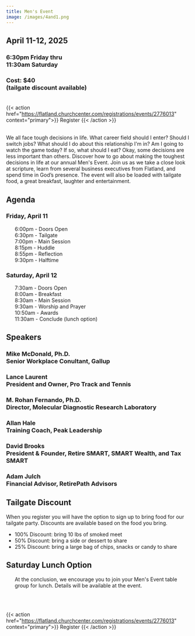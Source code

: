 ```yaml
---
title: Men's Event
image: /images/4and1.png
---
```


## April 11-12, 2025

### 6:30pm Friday thru<br>11:30am Saturday

### Cost: $40<br>(tailgate discount available)<br><br>

{{< action href="https://flatland.churchcenter.com/registrations/events/2776013" context="primary">}}
Register
{{< /action >}}<br><br>

We all face tough decisions in life. What career field should I enter? Should I switch jobs? What should I do about this relationship I'm in? Am I going to watch the game today? If so, what should I eat? Okay, some decisions are less important than others. Discover how to go about making the toughest decisions in life at our annual Men's Event. Join us as we take a close look at scripture, learn from several business executives from Flatland, and spend time in God’s presence. The event will also be loaded with tailgate food, a great breakfast, laughter and entertainment.

## Agenda

### Friday, April 11
<ul>
  6:00pm - Doors Open<br>
  6:30pm - Tailgate<br>
  7:00pm - Main Session<br>
  8:15pm - Huddle<br>
  8:55pm - Reflection<br>
  9:30pm - Halftime<br>
</ul>

### Saturday, April 12
<ul>
  7:30am - Doors Open<br>
  8:00am - Breakfast<br>
  8:30am - Main Session<br>
  9:30am - Worship and Prayer<br>
  10:50am - Awards<br>
  11:30am - Conclude (lunch option)<br>
</ul>

## Speakers

### Mike McDonald, Ph.D.<br>Senior Workplace Conultant, Gallup

### Lance Laurent<br>President and Owner, Pro Track and Tennis

### M. Rohan Fernando, Ph.D.<br>Director, Molecular Diagnostic Research Laboratory

### Allan Hale<br>Training Coach, Peak Leadership

### David Brooks<br>President & Founder, Retire SMART, SMART Wealth, and Tax SMART

### Adam Julch<br>Financial Advisor, RetirePath Advisors

## Tailgate Discount

When you register you will have the option to sign up to bring food for our tailgate party. Discounts are available based on the food you bring.
<ul>
  <li>100% Discount: bring 10 lbs of smoked meet<br>
  <li>50% Discount: bring a side or dessert to share<br>
  <li>25% Discount: bring a large bag of chips, snacks or candy to share<br>
</ul>

## Saturday Lunch Option

<ul>At the conclusion, we encourage you to join your Men's Event table group for lunch. Details will be available at the event.</ul><br><br>

{{< action href="https://flatland.churchcenter.com/registrations/events/2776013" context="primary">}}
Register
{{< /action >}}
